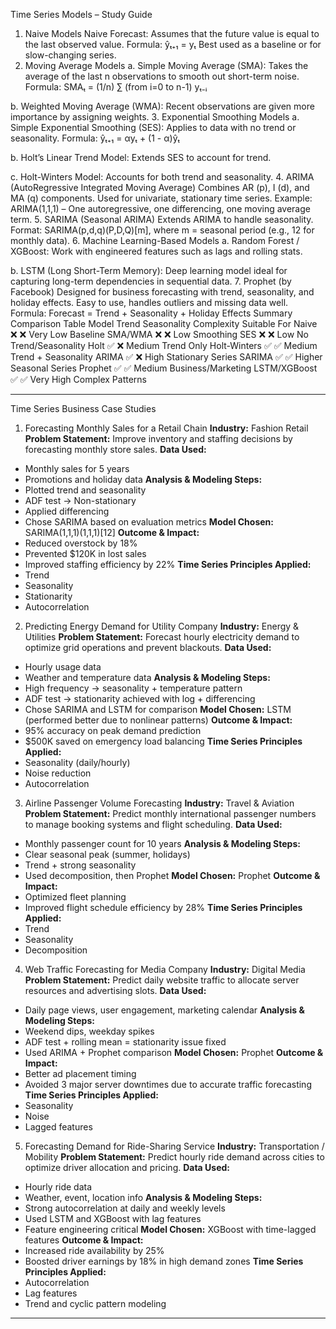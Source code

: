 Time Series Models – Study Guide
1. Naive Models
Naive Forecast:
Assumes that the future value is equal to the last observed value.
Formula: ŷₜ₊₁ = yₜ
Best used as a baseline or for slow-changing series.
2. Moving Average Models
a. Simple Moving Average (SMA):
Takes the average of the last n observations to smooth out short-term noise.
Formula: SMAₜ = (1/n) ∑ (from i=0 to n-1) yₜ₋ᵢ

b. Weighted Moving Average (WMA):
Recent observations are given more importance by assigning weights.
3. Exponential Smoothing Models
a. Simple Exponential Smoothing (SES):
Applies to data with no trend or seasonality.
Formula: ŷₜ₊₁ = αyₜ + (1 - α)ŷₜ

b. Holt’s Linear Trend Model:
Extends SES to account for trend.

c. Holt-Winters Model:
Accounts for both trend and seasonality.
4. ARIMA (AutoRegressive Integrated Moving Average)
Combines AR (p), I (d), and MA (q) components.
Used for univariate, stationary time series.
Example: ARIMA(1,1,1) – One autoregressive, one differencing, one moving average term.
5. SARIMA (Seasonal ARIMA)
Extends ARIMA to handle seasonality.
Format: SARIMA(p,d,q)(P,D,Q)[m], where m = seasonal period (e.g., 12 for monthly data).
6. Machine Learning-Based Models
a. Random Forest / XGBoost:
Work with engineered features such as lags and rolling stats.

b. LSTM (Long Short-Term Memory):
Deep learning model ideal for capturing long-term dependencies in sequential data.
7. Prophet (by Facebook)
Designed for business forecasting with trend, seasonality, and holiday effects.
Easy to use, handles outliers and missing data well.
Formula: Forecast = Trend + Seasonality + Holiday Effects
Summary Comparison Table
Model		Trend	Seasonality	Complexity	Suitable For
Naive		❌	❌	Very Low	Baseline
SMA/WMA	❌	❌	Low	Smoothing
SES		❌	❌	Low	No Trend/Seasonality
Holt		✅	❌	Medium	Trend Only
Holt-Winters	✅	✅	Medium	Trend + Seasonality
ARIMA		✅	❌	High	Stationary Series
SARIMA		✅	✅	Higher	Seasonal Series
Prophet		✅	✅	Medium	Business/Marketing
LSTM/XGBoost	✅	✅	Very High	Complex Patterns


---
Time Series Business Case Studies
1. Forecasting Monthly Sales for a Retail Chain
**Industry:** Fashion Retail
**Problem Statement:**
Improve inventory and staffing decisions by forecasting monthly store sales.
**Data Used:**
- Monthly sales for 5 years
- Promotions and holiday data
**Analysis & Modeling Steps:**
- Plotted trend and seasonality
- ADF test → Non-stationary
- Applied differencing
- Chose SARIMA based on evaluation metrics
**Model Chosen:**
SARIMA(1,1,1)(1,1,1)[12]
**Outcome & Impact:**
- Reduced overstock by 18%
- Prevented $120K in lost sales
- Improved staffing efficiency by 22%
**Time Series Principles Applied:**
- Trend
- Seasonality
- Stationarity
- Autocorrelation
2. Predicting Energy Demand for Utility Company
**Industry:** Energy & Utilities
**Problem Statement:**
Forecast hourly electricity demand to optimize grid operations and prevent blackouts.
**Data Used:**
- Hourly usage data
- Weather and temperature data
**Analysis & Modeling Steps:**
- High frequency → seasonality + temperature pattern
- ADF test → stationarity achieved with log + differencing
- Chose SARIMA and LSTM for comparison
**Model Chosen:**
LSTM (performed better due to nonlinear patterns)
**Outcome & Impact:**
- 95% accuracy on peak demand prediction
- $500K saved on emergency load balancing
**Time Series Principles Applied:**
- Seasonality (daily/hourly)
- Noise reduction
- Autocorrelation
3. Airline Passenger Volume Forecasting
**Industry:** Travel & Aviation
**Problem Statement:**
Predict monthly international passenger numbers to manage booking systems and flight scheduling.
**Data Used:**
- Monthly passenger count for 10 years
**Analysis & Modeling Steps:**
- Clear seasonal peak (summer, holidays)
- Trend + strong seasonality
- Used decomposition, then Prophet
**Model Chosen:**
Prophet
**Outcome & Impact:**
- Optimized fleet planning
- Improved flight schedule efficiency by 28%
**Time Series Principles Applied:**
- Trend
- Seasonality
- Decomposition
4. Web Traffic Forecasting for Media Company
**Industry:** Digital Media
**Problem Statement:**
Predict daily website traffic to allocate server resources and advertising slots.
**Data Used:**
- Daily page views, user engagement, marketing calendar
**Analysis & Modeling Steps:**
- Weekend dips, weekday spikes
- ADF test + rolling mean = stationarity issue fixed
- Used ARIMA + Prophet comparison
**Model Chosen:**
Prophet
**Outcome & Impact:**
- Better ad placement timing
- Avoided 3 major server downtimes due to accurate traffic forecasting
**Time Series Principles Applied:**
- Seasonality
- Noise
- Lagged features
5. Forecasting Demand for Ride-Sharing Service
**Industry:** Transportation / Mobility
**Problem Statement:**
Predict hourly ride demand across cities to optimize driver allocation and pricing.
**Data Used:**
- Hourly ride data
- Weather, event, location info
**Analysis & Modeling Steps:**
- Strong autocorrelation at daily and weekly levels
- Used LSTM and XGBoost with lag features
- Feature engineering critical
**Model Chosen:**
XGBoost with time-lagged features
**Outcome & Impact:**
- Increased ride availability by 25%
- Boosted driver earnings by 18% in high demand zones
**Time Series Principles Applied:**
- Autocorrelation
- Lag features
- Trend and cyclic pattern modeling
---

